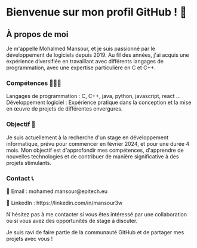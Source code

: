 <h1>Bienvenue sur mon profil GitHub ! 🌟</h1>

<h2>À propos de moi</h2>
Je m'appelle Mohalmed Mansour, et je suis passionné par le développement de logiciels depuis 2019. Au fil des années, j'ai acquis une expérience diversifiée en travaillant avec différents langages de programmation, avec une expertise particulière en C et C++.

<h3>Compétences 👨🏽‍💻</h3>
Langages de programmation : C, C++, java, python, javascript, react ...
Développement logiciel : Expérience pratique dans la conception et la mise en œuvre de projets de différentes envergures.

<h3>Objectif 🎯</h3>
Je suis actuellement à la recherche d'un stage en développement informatique, prévu pour commencer en février 2024, et pour une durée 4 mois. Mon objectif est d'approfondir mes compétences, d'apprendre de nouvelles technologies et de contribuer de manière significative à des projets stimulants.

<h3>Contact 📞</h3>
<p>📧 Email : mohamed.mansour@epitech.eu</p>
<p>📱 LinkedIn : https://linkedin.com/in/mansour3w</p>
N'hésitez pas à me contacter si vous êtes intéressé par une collaboration ou si vous avez des opportunités de stage à discuter.

Je suis ravi de faire partie de la communauté GitHub et de partager mes projets avec vous !

<!--
**MomoMarignane/MomoMarignane** is a ✨ _special_ ✨ repository because its `README.md` (this file) appears on your GitHub profile.

Here are some ideas to get you started:

- 🔭 I’m currently working on ...
- 🌱 I’m currently learning ...
- 👯 I’m looking to collaborate on ...
- 🤔 I’m looking for help with ...
- 💬 Ask me about ...
- 📫 How to reach me: ...
- 😄 Pronouns: ...
- ⚡ Fun fact: ...
-->
